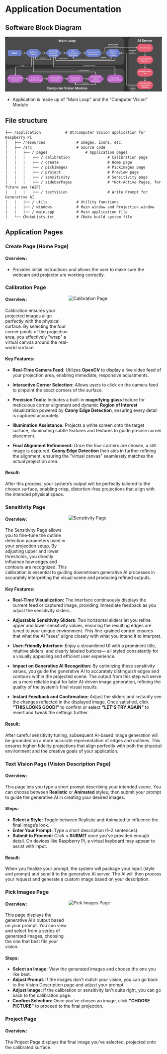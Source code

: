 # Application Documentation
## Software Block Diagram
![Software Block Diagram](assets/SW-BlockDiagram.png)
* Application is made up of "Main Loop" and the "Computer Vision" Module
## File structure
```
├── /application           # Qt/Computer Vision application for Raspberry Pi
│   ├── /resources              # Images, icons, etc.
│   ├── /src                    # Source code
│   |   ├── / pages                 # Application pages
│   |   |   ├── / calibration                 # Calibration page
│   |   |   ├── / create                      # Home page
│   |   |   ├── / pickImages                  # PickImages page
│   |   |   ├── / project                     # Preview page
│   |   |   ├── / sensitivity                 # Sensitivity page
│   |   |   ├── / sidebarPages                # *Not-Active Pages, for future use (WIP)
|   |   |   ├── / textVision                  # Write Prompt for Generative AI
│   |   ├── / utils             # Utility functions
│   |   ├── / windows           # Main window and Projection window
│   |   ├── / main.cpp          # Main application file
│   └── CMakeLists.txt          # CMake build system file
```

## Application Pages
### Create Page (Home Page)
#### Overview:
- Provides initial instructions and allows the user to make sure the webcam and projector are working correctly.

### Calibration Page

<img align="right" width="300" height="169" src="assets/CalibrationPage.gif" alt="Calibration Page">

#### Overview:
Calibration ensures your projected images align perfectly with the physical surface. By selecting the four corner points of the projection area, you effectively "wrap" a virtual canvas around the real-world surface.

#### Key Features:
- **Real-Time Camera Feed:**
  Utilizes **OpenCV** to display a live video feed of your projection area, enabling immediate, responsive adjustments.

- **Interactive Corner Selection:**
  Allows users to click on the camera feed to pinpoint the exact corners of the surface.

- **Precision Tools:**
  Includes a built-in **magnifying glass** feature for meticulous corner alignment and dynamic **Region of Interest** visualization powered by **Canny Edge Detection**, ensuring every detail is captured accurately.

- **Illumination Assistance:**
  Projects a white screen onto the target surface, illuminating subtle features and textures to guide precise corner placement.

- **Final Alignment Refinement:**
  Once the four corners are chosen, a still image is captured. **Canny Edge Detection** then aids in further refining the alignment, ensuring the "virtual canvas" seamlessly matches the actual projection area.

#### Result:
After this process, your system’s output will be perfectly tailored to the chosen surface, enabling crisp, distortion-free projections that align with the intended physical space.

### Sensitivity Page
<img align="right" width="300" height="169" src="assets/SensitivityPage.gif" alt="Sensitivity Page">

#### Overview:
The Sensitivity Page allows you to fine-tune the outline detection parameters used in your projection setup. By adjusting upper and lower thresholds, you directly influence how edges and contours are recognized. This calibration is essential to guiding downstream generative AI processes in accurately interpreting the visual scene and producing refined outputs.

#### Key Features:
- **Real-Time Visualization:**
  The interface continuously displays the current feed or captured image, providing immediate feedback as you adjust the sensitivity sliders.

- **Adjustable Sensitivity Sliders:**
  Two horizontal sliders let you refine upper and lower sensitivity values, ensuring the resulting edges are tuned to your unique environment. This fine-grained control ensures that what the AI "sees" aligns closely with what you intend it to interpret.

- **User-Friendly Interface:**
  Enjoy a streamlined UI with a prominent title, intuitive sliders, and clearly labeled buttons— all styled consistently for a visually appealing and efficient user experience.

- **Impact on Generative AI Recognition:**
  By optimizing these sensitivity values, you guide the generative AI to accurately distinguish edges and contours within the projected scene. The output from this step will serve as a more reliable input for later AI-driven image generation, refining the quality of the system’s final visual results.

- **Instant Feedback and Confirmation:**
  Adjust the sliders and instantly see the changes reflected in the displayed image. Once satisfied, click **"THIS LOOKS GOOD!"** to confirm or select **"LET'S TRY AGAIN"** to revert and tweak the settings further.

#### Result:
After careful sensitivity tuning, subsequent AI-based image generation will be grounded on a more accurate representation of edges and outlines. This ensures higher-fidelity projections that align perfectly with both the physical environment and the creative goals of your application.

### Text Vision Page (Vision Description Page)
#### Overview:
This page lets you type a short prompt describing your intended scene. You can choose between **Realistic** or **Animated** styles, then submit your prompt to guide the generative AI in creating your desired images.

#### Steps:
- **Select a Style:** Toggle between Realistic and Animated to influence the final image’s look.
- **Enter Your Prompt:** Type a short description (1–2 sentences).
- **Submit to Proceed:** Click **+ SUBMIT** once you’ve provided enough detail. On devices like Raspberry Pi, a virtual keyboard may appear to assist with input.

#### Result:
When you finalize your prompt, the system will package your input (style and prompt) and send it to the generative AI server. The AI will then process your request and generate a custom image based on your description.

### Pick Images Page
<img align="right" width="300" height="169" src="assets/PickImagesPage.gif" alt="Pick Images Page">

#### Overview:
This page displays the generative AI’s output based on your prompt. You can view and select from a series of generated images, choosing the one that best fits your vision.

#### Steps:
- **Select an Image:** View the generated images and choose the one you like best.
- **Adjust Prompt**: If the images don't match your vision, you can go back to the Vision Description page and adjust your prompt.
- **Adjust Image:** If the calibration or sensitivity isn't quite right, you can go back to the calibration page.
- **Confirm Selection:** Once you've chosen an image, click **"CHOOSE PICTURE"** to proceed to the final projection.

### Project Page
#### Overview:
The Project Page displays the final image you’ve selected, projected onto the calibrated surface.

